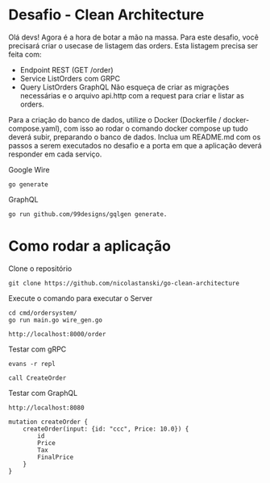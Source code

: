 # Desafio - Clean Architecture
 
Olá devs!
Agora é a hora de botar a mão na massa. Para este desafio, você precisará criar o usecase de listagem das orders.
Esta listagem precisa ser feita com:
- Endpoint REST (GET /order)
- Service ListOrders com GRPC
- Query ListOrders GraphQL
Não esqueça de criar as migrações necessárias e o arquivo api.http com a request para criar e listar as orders.

Para a criação do banco de dados, utilize o Docker (Dockerfile / docker-compose.yaml), com isso ao rodar o comando docker compose up tudo deverá subir, preparando o banco de dados.
Inclua um README.md com os passos a serem executados no desafio e a porta em que a aplicação deverá responder em cada serviço.

Google Wire
```
go generate
```

GraphQL
```
go run github.com/99designs/gqlgen generate.
```

# Como rodar a aplicação

Clone o repositório
```
git clone https://github.com/nicolastanski/go-clean-architecture
```

Execute o comando para executar o Server
```
cd cmd/ordersystem/
go run main.go wire_gen.go
```

```
http://localhost:8000/order 
```

Testar com gRPC
```
evans -r repl

call CreateOrder
```

Testar com GraphQL
```
http://localhost:8080

mutation createOrder {
    createOrder(input: {id: "ccc", Price: 10.0}) {
        id
        Price
        Tax
        FinalPrice
    }
}
```